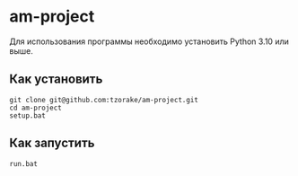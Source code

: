 # am-project

Для использования программы необходимо установить Python 3.10 или выше. 

## Как установить
```console
git clone git@github.com:tzorake/am-project.git
cd am-project
setup.bat
```

## Как запустить
```console
run.bat
```

